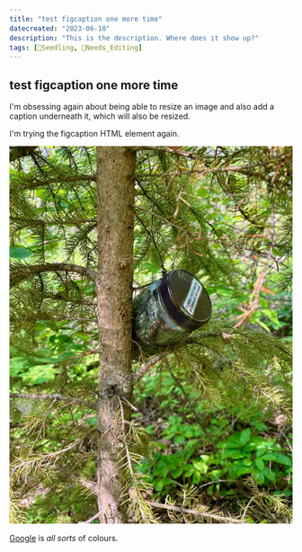 ```yaml
---
title: "test figcaption one more time"
datecreated: "2023-06-10"
description: "This is the description. Where does it show up?"
tags: [🌱Seedling, 🧹Needs_Editing]
---
```

## test figcaption one more time
I'm obsessing again about being able to resize an image and also add a caption underneath it, which will also be resized.

I'm trying the figcaption HTML element again.

![](notes/images/IMG_0782.jpeg#right50)

<figcaption>

[Google](https://google.ca) is *all sorts* of colours.

</figcaption>

